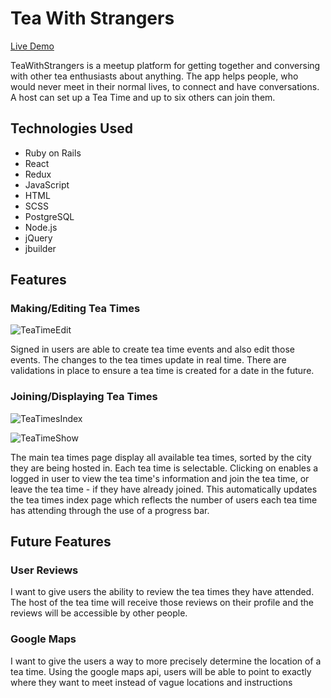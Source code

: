 # Tea With Strangers

[Live Demo](https://teawithstrangers-pd.herokuapp.com/#/)

TeaWithStrangers is a meetup platform for getting together and conversing with other tea enthusiasts about anything. The app helps people, who would never meet in their normal lives, to connect and have conversations. A host can set up a Tea Time and up to six others can join them. 

## Technologies Used

* Ruby on Rails
* React
* Redux
* JavaScript
* HTML
* SCSS
* PostgreSQL
* Node.js
* jQuery
* jbuilder

## Features

### Making/Editing Tea Times 
![TeaTimeEdit](https://user-images.githubusercontent.com/48140022/141437193-5c0c0864-eb51-412a-afd0-d9910d3b87b4.PNG)

Signed in users are able to create tea time events and also edit those events. The changes to the tea times update in real time. There are validations in place to ensure a tea time is created for a date in the future.   


### Joining/Displaying Tea Times
![TeaTimesIndex](https://user-images.githubusercontent.com/48140022/141437243-f095de5a-4cc8-479f-b50b-d7c486fc53a5.PNG)


![TeaTimeShow](https://user-images.githubusercontent.com/48140022/141437259-d69b03d0-13e6-48ff-8c5c-d101780f710c.PNG)

The main tea times page display all available tea times, sorted by the city they are being hosted in. Each tea time is selectable. Clicking on enables a logged in user to view the tea time's information and join the tea time, or leave the tea time - if they have already joined. This automatically updates the tea times index page which reflects the number of users each tea time has attending through the use of a progress bar. 




## Future Features
### User Reviews
I want to give users the ability to review the tea times they have attended. The host of the tea time will receive those reviews on their profile and the reviews will be accessible by other people. 

### Google Maps
I want to give the users a way to more precisely determine the location of a tea time. Using the google maps api, users will be able to point to exactly where they want to meet instead of vague locations and instructions

